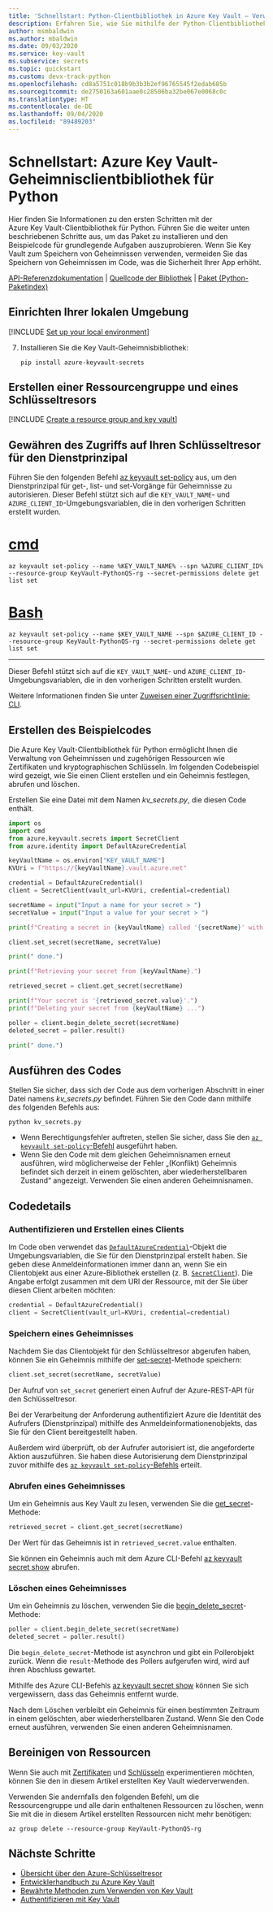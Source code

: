 ```yaml
---
title: 'Schnellstart: Python-Clientbibliothek in Azure Key Vault – Verwalten von Geheimnissen'
description: Erfahren Sie, wie Sie mithilfe der Python-Clientbibliothek Geheimnisse in einer Azure Key Vault-Instanz erstellen, daraus abrufen und löschen.
author: msmbaldwin
ms.author: mbaldwin
ms.date: 09/03/2020
ms.service: key-vault
ms.subservice: secrets
ms.topic: quickstart
ms.custom: devx-track-python
ms.openlocfilehash: cd8a5751c018b9b3b3b2ef96765545f2edab685b
ms.sourcegitcommit: de2750163a601aae0c28506ba32be067e0068c0c
ms.translationtype: HT
ms.contentlocale: de-DE
ms.lasthandoff: 09/04/2020
ms.locfileid: "89489203"
---
```

# <a name="quickstart-azure-key-vault-secrets-client-library-for-python"></a>Schnellstart: Azure Key Vault-Geheimnisclientbibliothek für Python

Hier finden Sie Informationen zu den ersten Schritten mit der Azure Key Vault-Clientbibliothek für Python. Führen Sie die weiter unten beschriebenen Schritte aus, um das Paket zu installieren und den Beispielcode für grundlegende Aufgaben auszuprobieren. Wenn Sie Key Vault zum Speichern von Geheimnissen verwenden, vermeiden Sie das Speichern von Geheimnissen im Code, was die Sicherheit Ihrer App erhöht.

[API-Referenzdokumentation](/python/api/overview/azure/keyvault-secrets-readme?view=azure-python) | [Quellcode der Bibliothek](https://github.com/Azure/azure-sdk-for-python/tree/master/sdk/keyvault/azure-keyvault-secrets) | [Paket (Python-Paketindex)](https://pypi.org/project/azure-keyvault-secrets/)

## <a name="set-up-your-local-environment"></a>Einrichten Ihrer lokalen Umgebung

[!INCLUDE [Set up your local environment](../../../includes/key-vault-python-qs-setup.md)]

7. Installieren Sie die Key Vault-Geheimnisbibliothek:

    ```terminal
    pip install azure-keyvault-secrets
    ```

## <a name="create-a-resource-group-and-key-vault"></a>Erstellen einer Ressourcengruppe und eines Schlüsseltresors

[!INCLUDE [Create a resource group and key vault](../../../includes/key-vault-python-qs-rg-kv-creation.md)]

## <a name="give-the-service-principal-access-to-your-key-vault"></a>Gewähren des Zugriffs auf Ihren Schlüsseltresor für den Dienstprinzipal

Führen Sie den folgenden Befehl [az keyvault set-policy](/cli/azure/keyvault?view=azure-cli-latest#az-keyvault-set-policy) aus, um den Dienstprinzipal für get-, list- und set-Vorgänge für Geheimnisse zu autorisieren. Dieser Befehl stützt sich auf die `KEY_VAULT_NAME`- und `AZURE_CLIENT_ID`-Umgebungsvariablen, die in den vorherigen Schritten erstellt wurden.

# <a name="cmd"></a>[cmd](#tab/cmd)

```azurecli
az keyvault set-policy --name %KEY_VAULT_NAME% --spn %AZURE_CLIENT_ID% --resource-group KeyVault-PythonQS-rg --secret-permissions delete get list set 
```

# <a name="bash"></a>[Bash](#tab/bash)

```azurecli
az keyvault set-policy --name $KEY_VAULT_NAME --spn $AZURE_CLIENT_ID --resource-group KeyVault-PythonQS-rg --secret-permissions delete get list set 
```

---

Dieser Befehl stützt sich auf die `KEY_VAULT_NAME`- und `AZURE_CLIENT_ID`-Umgebungsvariablen, die in den vorherigen Schritten erstellt wurden.

Weitere Informationen finden Sie unter [Zuweisen einer Zugriffsrichtlinie: CLI](../general/assign-access-policy-cli.md).

## <a name="create-the-sample-code"></a>Erstellen des Beispielcodes

Die Azure Key Vault-Clientbibliothek für Python ermöglicht Ihnen die Verwaltung von Geheimnissen und zugehörigen Ressourcen wie Zertifikaten und kryptographischen Schlüsseln. Im folgenden Codebeispiel wird gezeigt, wie Sie einen Client erstellen und ein Geheimnis festlegen, abrufen und löschen.

Erstellen Sie eine Datei mit dem Namen *kv_secrets.py*, die diesen Code enthält.

```python
import os
import cmd
from azure.keyvault.secrets import SecretClient
from azure.identity import DefaultAzureCredential

keyVaultName = os.environ["KEY_VAULT_NAME"]
KVUri = f"https://{keyVaultName}.vault.azure.net"

credential = DefaultAzureCredential()
client = SecretClient(vault_url=KVUri, credential=credential)

secretName = input("Input a name for your secret > ")
secretValue = input("Input a value for your secret > ")

print(f"Creating a secret in {keyVaultName} called '{secretName}' with the value '{secretValue}' ...")

client.set_secret(secretName, secretValue)

print(" done.")

print(f"Retrieving your secret from {keyVaultName}.")

retrieved_secret = client.get_secret(secretName)

print(f"Your secret is '{retrieved_secret.value}'.")
print(f"Deleting your secret from {keyVaultName} ...")

poller = client.begin_delete_secret(secretName)
deleted_secret = poller.result()

print(" done.")
```

## <a name="run-the-code"></a>Ausführen des Codes

Stellen Sie sicher, dass sich der Code aus dem vorherigen Abschnitt in einer Datei namens *kv_secrets.py* befindet. Führen Sie den Code dann mithilfe des folgenden Befehls aus:

```terminal
python kv_secrets.py
```

- Wenn Berechtigungsfehler auftreten, stellen Sie sicher, dass Sie den [`az keyvault set-policy`-Befehl](#give-the-service-principal-access-to-your-key-vault) ausgeführt haben.
- Wenn Sie den Code mit dem gleichen Geheimnisnamen erneut ausführen, wird möglicherweise der Fehler „(Konflikt) Geheimnis <name> befindet sich derzeit in einem gelöschten, aber wiederherstellbaren Zustand“ angezeigt. Verwenden Sie einen anderen Geheimnisnamen.

## <a name="code-details"></a>Codedetails

### <a name="authenticate-and-create-a-client"></a>Authentifizieren und Erstellen eines Clients

Im Code oben verwendet das [`DefaultAzureCredential`](/python/api/azure-identity/azure.identity.defaultazurecredential?view=azure-python)-Objekt die Umgebungsvariablen, die Sie für den Dienstprinzipal erstellt haben. Sie geben diese Anmeldeinformationen immer dann an, wenn Sie ein Clientobjekt aus einer Azure-Bibliothek erstellen (z. B. [`SecretClient`](/python/api/azure-keyvault-secrets/azure.keyvault.secrets.secretclient?view=azure-python)). Die Angabe erfolgt zusammen mit dem URI der Ressource, mit der Sie über diesen Client arbeiten möchten:

```python
credential = DefaultAzureCredential()
client = SecretClient(vault_url=KVUri, credential=credential)
```

### <a name="save-a-secret"></a>Speichern eines Geheimnisses

Nachdem Sie das Clientobjekt für den Schlüsseltresor abgerufen haben, können Sie ein Geheimnis mithilfe der [set-secret](/python/api/azure-keyvault-secrets/azure.keyvault.secrets.secretclient?view=azure-python#set-secret-name--value----kwargs-)-Methode speichern: 

```python
client.set_secret(secretName, secretValue)
```

Der Aufruf von `set_secret` generiert einen Aufruf der Azure-REST-API für den Schlüsseltresor.

Bei der Verarbeitung der Anforderung authentifiziert Azure die Identität des Aufrufers (Dienstprinzipal) mithilfe des Anmeldeinformationenobjekts, das Sie für den Client bereitgestellt haben.

Außerdem wird überprüft, ob der Aufrufer autorisiert ist, die angeforderte Aktion auszuführen. Sie haben diese Autorisierung dem Dienstprinzipal zuvor mithilfe des [`az keyvault set-policy`-Befehls](#give-the-service-principal-access-to-your-key-vault) erteilt.

### <a name="retrieve-a-secret"></a>Abrufen eines Geheimnisses

Um ein Geheimnis aus Key Vault zu lesen, verwenden Sie die [get_secret](/python/api/azure-keyvault-secrets/azure.keyvault.secrets.secretclient?view=azure-python#get-secret-name--version-none----kwargs-)-Methode:

```python
retrieved_secret = client.get_secret(secretName)
 ```

Der Wert für das Geheimnis ist in `retrieved_secret.value` enthalten.

Sie können ein Geheimnis auch mit dem Azure CLI-Befehl [az keyvault secret show](/cli/azure/keyvault/secret?view=azure-cli-latest#az-keyvault-secret-show) abrufen.

### <a name="delete-a-secret"></a>Löschen eines Geheimnisses

Um ein Geheimnis zu löschen, verwenden Sie die [begin_delete_secret](/python/api/azure-keyvault-secrets/azure.keyvault.secrets.secretclient?view=azure-python#begin-delete-secret-name----kwargs-)-Methode:

```python
poller = client.begin_delete_secret(secretName)
deleted_secret = poller.result()
```

Die `begin_delete_secret`-Methode ist asynchron und gibt ein Pollerobjekt zurück. Wenn die `result`-Methode des Pollers aufgerufen wird, wird auf ihren Abschluss gewartet.

Mithilfe des Azure CLI-Befehls [az keyvault secret show](/cli/azure/keyvault/secret?view=azure-cli-latest#az-keyvault-secret-show) können Sie sich vergewissern, dass das Geheimnis entfernt wurde.

Nach dem Löschen verbleibt ein Geheimnis für einen bestimmten Zeitraum in einem gelöschten, aber wiederherstellbaren Zustand. Wenn Sie den Code erneut ausführen, verwenden Sie einen anderen Geheimnisnamen.

## <a name="clean-up-resources"></a>Bereinigen von Ressourcen

Wenn Sie auch mit [Zertifikaten](../certificates/quick-create-python.md) und [Schlüsseln](../keys/quick-create-python.md) experimentieren möchten, können Sie den in diesem Artikel erstellten Key Vault wiederverwenden.

Verwenden Sie andernfalls den folgenden Befehl, um die Ressourcengruppe und alle darin enthaltenen Ressourcen zu löschen, wenn Sie mit die in diesem Artikel erstellten Ressourcen nicht mehr benötigen:

```azurecli
az group delete --resource-group KeyVault-PythonQS-rg
```

## <a name="next-steps"></a>Nächste Schritte

- [Übersicht über den Azure-Schlüsseltresor](../general/overview.md)
- [Entwicklerhandbuch zu Azure Key Vault](../general/developers-guide.md)
- [Bewährte Methoden zum Verwenden von Key Vault](../general/best-practices.md)
- [Authentifizieren mit Key Vault](../general/authentication.md)
